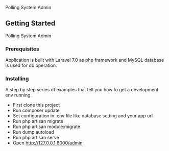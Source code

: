 Polling System Admin
## Getting Started

Polling System Admin

### Prerequisites

Application is built with Laravel 7.0 as php framework and MySQL database is used for db operation.

### Installing

A step by step series of examples that tell you how to get a development env running.
- First clone this project
- Run composer update
- Set configuration in .env file like database setting and your app url
- Run php artisan migrate
- Run php artisan module:migrate
- Run dump autoload
- Run php artisan serve
- Open http://127.0.0.1:8000/admin